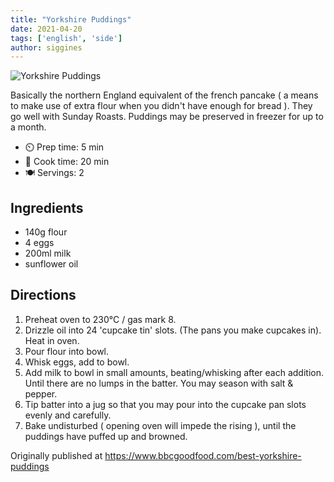 ```yaml
---
title: "Yorkshire Puddings"
date: 2021-04-20
tags: ['english', 'side']
author: siggines
---
```


![Yorkshire Puddings](/pix/yorkshire-puddings.webp)

Basically the northern England equivalent of the french pancake ( a means to make use of extra flour when you didn't have enough for bread ). They go well with Sunday Roasts.
Puddings may be preserved in freezer for up to a month.

- ⏲️ Prep time: 5 min
- 🍳 Cook time: 20 min
- 🍽️ Servings: 2

## Ingredients

- 140g flour
- 4 eggs
- 200ml milk
- sunflower oil

## Directions

1. Preheat oven to 230°C / gas mark 8.
2. Drizzle oil into 24 'cupcake tin' slots. (The pans you make cupcakes in). Heat in oven.
3. Pour flour into bowl.
4. Whisk eggs, add to bowl.
5. Add milk to bowl in small amounts, beating/whisking after each addition. Until there are no lumps in the batter. You may season with salt & pepper.
6. Tip batter into a jug so that you may pour into the cupcake pan slots evenly and carefully.
7. Bake undisturbed ( opening oven will impede the rising ), until the puddings have puffed up and browned.

Originally published at https://www.bbcgoodfood.com/best-yorkshire-puddings
